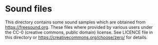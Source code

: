 # Sound files

This directory contains some sound samples which are obtained from 
https://freesound.org. These files where provided by various users 
under the CC-0 (creative commons, public domain) license. See 
LICENCE file in this directory or 
https://creativecommons.org/choose/zero/ for details. 
